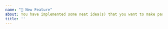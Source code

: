 ```yaml
---
name: "🎉 New Feature"
about: You have implemented some neat idea(s) that you want to make part of Simple Counter?
title: ''
---
```


<!--
- Please target the master branch of Simple Counter.
-->
